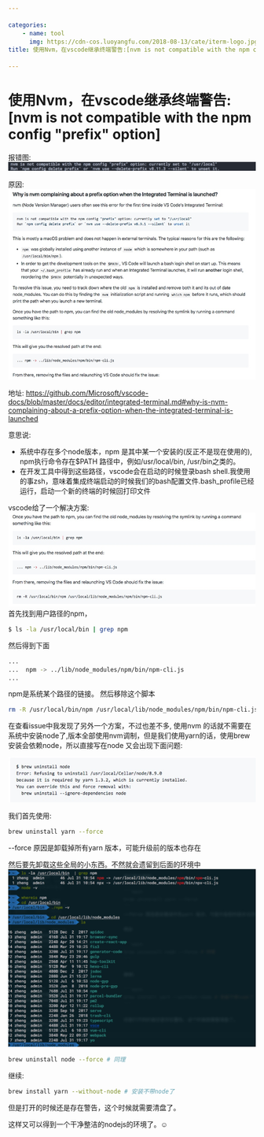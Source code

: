 ```yaml
---

categories:
    - name: tool
      img: https://cdn-cos.luoyangfu.com/2018-08-13/cate/iterm-logo.jpg
title: 使用Nvm，在vscode继承终端警告:[nvm is not compatible with the npm config "prefix" option]

---
```



# 使用Nvm，在vscode继承终端警告:[nvm is not compatible with the npm config "prefix" option]

报错图:
![](assets/15331737075301/15331737928285.jpg)

原因:
![](assets/15331737075301/15331739147599.jpg)

地址: https://github.com/Microsoft/vscode-docs/blob/master/docs/editor/integrated-terminal.md#why-is-nvm-complaining-about-a-prefix-option-when-the-integrated-terminal-is-launched

意思说:

 - 系统中存在多个node版本，npm 是其中某一个安装的(反正不是现在使用的), npm执行命令存在$PATH 路径中，例如/usr/local/bin, /usr/bin之类的。
 - 在开发工具中得到这些路径，vscode会在启动的时候登录bash shell.我使用的事zsh，意味着集成终端启动的时候我们的bash配置文件.bash_profile已经运行，启动一个新的终端的时候回打印文件

vscode给了一个解决方案: 
![](assets/15331737075301/15331745566580.jpg)
首先找到用户路径的npm，

```bash
$ ls -la /usr/local/bin | grep npm
```

然后得到下面

```bash
...
...  npm -> ../lib/node_modules/npm/bin/npm-cli.js
...
```

npm是系统某个路径的链接。
然后移除这个脚本

```bash
rm -R /usr/local/bin/npm /usr/local/lib/node_modules/npm/bin/npm-cli.js
```

在查看issue中我发现了另外一个方案，不过也差不多, 使用nvm 的话就不需要在系统中安装node了,版本全部使用nvm调制，但是我们使用yarn的话，使用brew安装会依赖node，所以直接写在node 又会出现下面问题:

![](assets/15331737075301/15331747855565.jpg)

我们首先使用:

```bash
brew uninstall yarn --force
```
--force 原因是卸载掉所有yarn 版本，可能升级前的版本也存在

然后要先卸载这些全局的小东西。不然就会遗留到后面的环境中
![](assets/15331737075301/15331751403293.jpg)

```bash
brew uninstall node --force # 同理
```

继续:

```bash
brew install yarn --without-node # 安装不带node了
```

但是打开的时候还是存在警告，这个时候就需要清盘了。

这样又可以得到一个干净整洁的nodejs的环境了。☺



